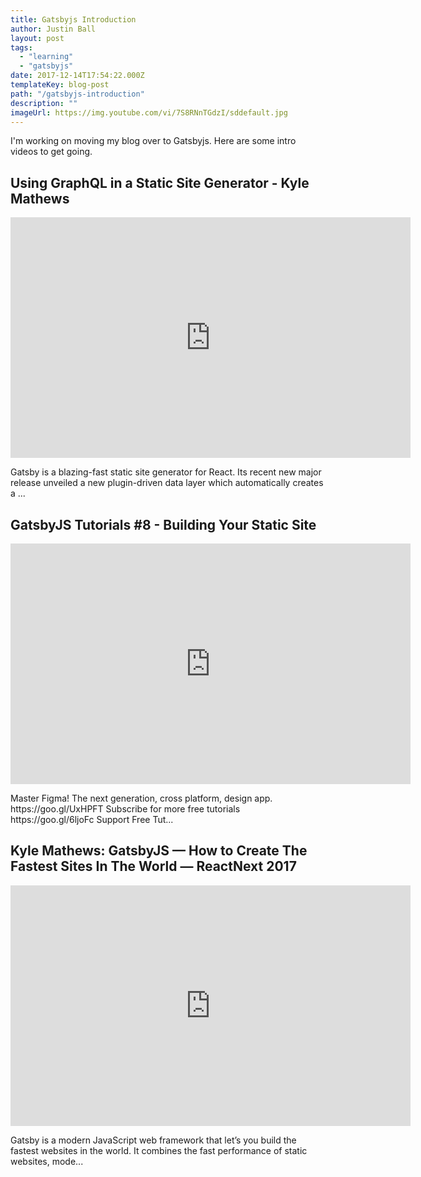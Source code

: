 ```yaml
---
title: Gatsbyjs Introduction
author: Justin Ball
layout: post
tags:
  - "learning"
  - "gatsbyjs"
date: 2017-12-14T17:54:22.000Z
templateKey: blog-post
path: "/gatsbyjs-introduction"
description: ""
imageUrl: https://img.youtube.com/vi/7S8RNnTGdzI/sddefault.jpg
---
```

<p>I'm working on moving my blog over to Gatsbyjs. Here are some intro videos to get going.</p>
<div class="youtube-videos video-responsive">

<div id="7S8RNnTGdzI" class="youtube-video">
  <h2 class="youtube-title">Using GraphQL in a Static Site Generator - Kyle Mathews</h2>
  <iframe src="https://www.youtube.com/embed/7S8RNnTGdzI" frameborder="0" width="640" height="385" allowfullscreen>
    <p>Your browser does not support iframes.</p>
  </iframe>
  <p class="youtube-description">Gatsby is a blazing-fast static site generator for React. Its recent new major release unveiled a new plugin-driven data layer which automatically creates a ...</p>
</div>
<div id="9Jr5u1Imbjw" class="youtube-video">
  <h2 class="youtube-title">GatsbyJS Tutorials #8 - Building Your Static Site</h2>
  <iframe src="https://www.youtube.com/embed/9Jr5u1Imbjw" frameborder="0" width="640" height="385" allowfullscreen>
    <p>Your browser does not support iframes.</p>
  </iframe>
  <p class="youtube-description">Master Figma! The next generation, cross platform, design app. https://goo.gl/UxHPFT Subscribe for more free tutorials https://goo.gl/6ljoFc Support Free Tut...</p>
</div>
<div id="Gtd-Ht-D0sg" class="youtube-video">
  <h2 class="youtube-title">Kyle Mathews: GatsbyJS — How to Create The Fastest Sites In The World — ReactNext 2017</h2>
  <iframe src="https://www.youtube.com/embed/Gtd-Ht-D0sg" frameborder="0" width="640" height="385" allowfullscreen>
    <p>Your browser does not support iframes.</p>
  </iframe>
  <p class="youtube-description">Gatsby is a modern JavaScript web framework that let’s you build the fastest websites in the world. It combines the fast performance of static websites, mode...</p>
</div>
</div>
